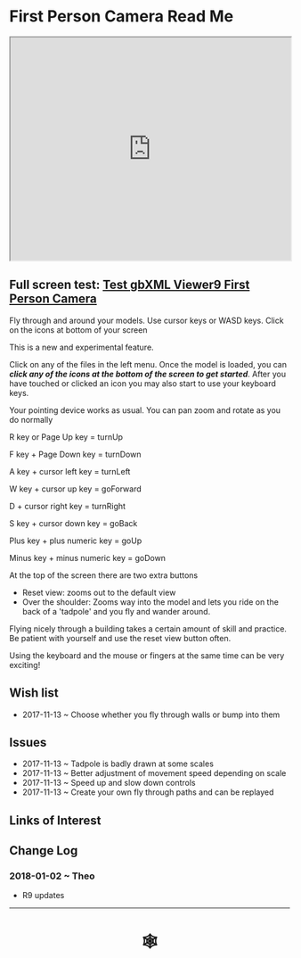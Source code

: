 <span style=display:none; >[You are now in a GitHub source code view - click this link to view Read Me file as a web page]( http://www.ladybug.tools/spider/index.html#gbxml-viewer/r9/gbxml-viewer9-06-camera-first-person//README.md "View file as a web page." ) </span>

# First Person Camera Read Me

<iframe class=iframeReadMe src=http://www.ladybug.tools/spider/gbxml-viewer/r9/gbxml-viewer9-06-camera-first-person/test-gbxml-viewer9-camera-first-person.html width=100% height=400px >Iframes are not displayed on github.com</iframe>


## Full screen test: [Test gbXML Viewer9 First Person Camera]( http://www.ladybug.tools/spider/gbxml-viewer/r9/gbxml-viewer9-06-camera-first-person/test-gbxml-viewer9-camera-first-person.html )


Fly through and around your models. Use cursor keys or WASD keys. Click on the icons at bottom of your screen

This is a new and experimental feature.

Click on any of the files in the left menu. Once the model is loaded, you can ***click any of the icons at the bottom of the screen to get started***. After you have touched or clicked an icon you may also start to use your keyboard keys.

Your pointing device works as usual. You can pan zoom and rotate as you do normally


R key or Page Up key = turnUp

F key + Page Down key = turnDown

A key + cursor left key = turnLeft

W key + cursor up key = goForward

D + cursor right key = turnRight

S key + cursor down key = goBack

Plus key + plus numeric key = goUp

Minus key + minus numeric key = goDown

At the top of the screen there are two extra buttons

* Reset view: zooms out to the default view
* Over the shoulder: Zooms way into the model and lets you ride on the back of a 'tadpole' and you fly and wander around.

Flying nicely through a building takes a certain amount of skill and practice. Be patient with yourself and use the reset view button often.

Using the keyboard and the mouse or fingers at the same time can be very exciting!



## Wish list

* 2017-11-13 ~ Choose whether you fly through walls or bump into them


## Issues

* 2017-11-13 ~ Tadpole is badly drawn at some scales
* 2017-11-13 ~ Better adjustment of movement speed depending on scale
* 2017-11-13 ~ Speed up and slow down controls
* 2017-11-13 ~ Create your own fly through paths and can be replayed

## Links of Interest



## Change Log

### 2018-01-02 ~ Theo

* R9 updates

***


# <center title="hello!" ><a href=javascript:window.scrollTo(0,0); style=text-decoration:none; > &#x1f578; </a></center>



